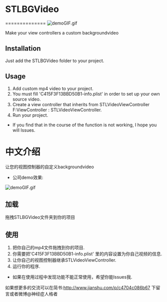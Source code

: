 # STLBGVideo
==============
![demoGIF.gif](https://ooo.0o0.ooo/2016/01/13/569718b2c6d14.gif)

Make your view controllers a custom backgroundvideo

## Installation
Just add the STLBGVideo folder to your project.

## Usage
1. Add  custom mp4 video to your project.
2. You must fill 'C415F3F13BBD50B1-info.plist' in order to set up your own source video.
3. Create a  view controller that inherits from STLVideoViewController  F:ViewController : STLVideoViewController.
4. Run your project.

* If you find that in the course of the function is not working, I hope you will Issues.

中文介绍
==============

让您的视图控制器的自定义backgroundvideo

* 公司demo效果:

![demoGIF.gif](https://ooo.0o0.ooo/2016/01/13/569718b2c6d14.gif)
## 加载
拖拽STLBGVideo文件夹到你的项目

## 使用

1. 把你自己的mp4文件拖拽到你的项目.
2. 你需要把'C415F3F13BBD50B1-info.plist' 里的内容设置为你自己视频的信息.
3. 让你自己的视图控制器继承STLVideoViewController.
4. 运行你的程序.

* 如果在使用过程中发现功能不能正常使用，希望你能Issues我.

如果想更多的交流可以在简书:http://www.jianshu.com/p/c4704c086b67  下留言或者微博@神经症人格者 

